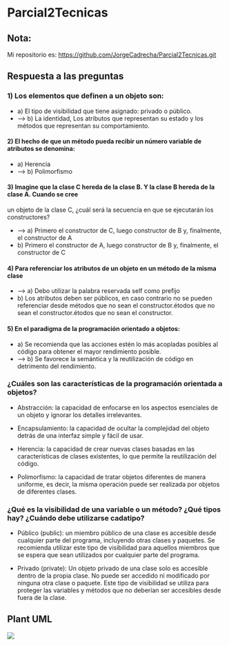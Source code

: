 # Parcial2Tecnicas

## Nota:
Mi repositorio es: https://github.com/JorgeCadrecha/Parcial2Tecnicas.git


## Respuesta a las preguntas

### 1) Los elementos que definen a un objeto son:
  * a) El tipo de visibilidad que tiene asignado: privado o público.
  * --> b) La identidad, Los atributos que representan su estado y los métodos que representan su 
comportamiento.
#### 2) El hecho de que un método pueda recibir un número variable de atributos se denomina:
  * a) Herencia
  * --> b) Polimorfismo
#### 3) Imagine que la clase C hereda de la clase B. Y la clase B hereda de la clase A. Cuando se cree 
un objeto de la clase C, ¿cuál será la secuencia en que se ejecutarán los constructores?
  * --> a) Primero el constructor de C, luego constructor de B y, finalmente, el constructor de A
  * b) Primero el constructor de A, luego constructor de B y, finalmente, el constructor de C
#### 4) Para referenciar los atributos de un objeto en un método de la misma clase
  * --> a) Debo utilizar la palabra reservada self como prefijo
  * b) Los atributos deben ser públicos, en caso contrario no se pueden referenciar desde 
métodos que no sean el constructor.étodos que no sean el constructor.étodos que no 
sean el constructor.
#### 5) En el paradigma de la programación orientado a objetos:
  * a) Se recomienda que las acciones estén lo más acopladas posibles al código para 
obtener el mayor rendimiento posible. 
  * --> b) Se favorece la semántica y la reutilización de código en detrimento del rendimiento. 

### ¿Cuáles son las características de la programación orientada a objetos?

* Abstracción: la capacidad de enfocarse en los aspectos esenciales de un objeto y ignorar los 
detalles irrelevantes.

* Encapsulamiento: la capacidad de ocultar la complejidad del objeto detrás de una interfaz
simple y fácil de usar.

* Herencia: la capacidad de crear nuevas clases basadas en las características de clases 
existentes, lo que permite la reutilización del código.

* Polimorfismo: la capacidad de tratar objetos diferentes de manera uniforme, es decir, 
la misma operación puede ser realizada por objetos de diferentes clases.


### ¿Qué es la visibilidad de una variable o un método? ¿Qué tipos hay? ¿Cuándo debe utilizarse cadatipo?
* Público (public): un miembro público de una clase es accesible desde cualquier parte del 
programa, incluyendo otras clases y paquetes. Se recomienda utilizar este tipo de 
visibilidad para aquellos miembros que se espera que sean utilizados por cualquier parte 
del programa.

* Privado (private): Un objeto privado de una clase solo es accesible dentro de la propia 
clase. No puede ser accedido ni modificado por ninguna otra clase o paquete. Este tipo de 
visibilidad se utiliza para proteger las variables y métodos que no deberían ser accesibles
desde fuera de la clase.


## Plant UML
<img src="https://www.plantuml.com/plantuml/svg/ZLFDJjmm4BxFK_YuICq1k264OD5MMwajLGFgCHeIQpF2QoDxWagZldizNYScsqhbCZlVJpm_exqEZ9w7lO7MO0Zg8MYlHa13BrfTg4VdZ4OBeQVd4F5d2dnP2xW2iiHgzOOvkL0lZZf0PcoVLjySMLQXTzmyI_eXlJt4C1btcXlH_x9E1WfDwcGr4Hr9djBVa5kMuYC4-YKDVx8CQQIOfrT1ssvAE_AwPN8sYhVeEx9eaXAW9mxvSmhrO9yYMEVXGIgiJbHKRepNsBrkYICkwuc3rBrRSAM_L664d_dvryDlqPUTD1ixx4VuUlVzVWlrtKECcvlw7dviOfY_MIEpqN8LjHYzZ56y7ptjaFN_ZRTetJjiNv3i21BJl7ACY6H1HuVPOkZNw5it0kEZmTFe5YwQ3yJPCN7-Xe0-9gUfX9GNTBP0vpDgqU_GfrA9MxQHMyYoy79FTLbLXuaBp9igH5bpuVvnhY8cCXUegglqTm89WjBc0EQr5Ax0MOHhRRjXR_u0">
